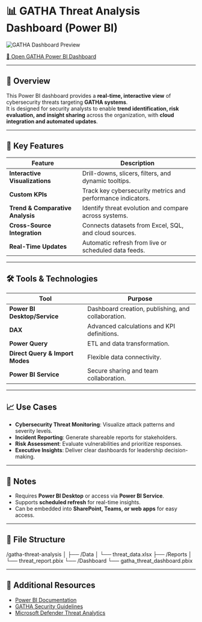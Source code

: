 # 📊 GATHA Threat Analysis Dashboard (Power BI)

![GATHA Dashboard Preview](https://github.com/user-attachments/assets/1303c8b1-c00e-47ba-92fa-0b0b90797541)

[🔗 Open GATHA Power BI Dashboard](https://app.powerbi.com/groups/me/reports/cdc48ab5-eeba-437d-b8af-2c176f20eb41/957639d80270601e508a?experience=power-bi)

---

## 🧠 Overview
This Power BI dashboard provides a **real-time, interactive view** of cybersecurity threats targeting **GATHA systems**.  
It is designed for security analysts to enable **trend identification, risk evaluation, and insight sharing** across the organization, with **cloud integration and automated updates**.

---

## 🔧 Key Features

| Feature | Description |
|---------|-------------|
| **Interactive Visualizations** | Drill-downs, slicers, filters, and dynamic tooltips. |
| **Custom KPIs** | Track key cybersecurity metrics and performance indicators. |
| **Trend & Comparative Analysis** | Identify threat evolution and compare across systems. |
| **Cross-Source Integration** | Connects datasets from Excel, SQL, and cloud sources. |
| **Real-Time Updates** | Automatic refresh from live or scheduled data feeds. |

---

## 🛠 Tools & Technologies

| Tool | Purpose |
|------|---------|
| **Power BI Desktop/Service** | Dashboard creation, publishing, and collaboration. |
| **DAX** | Advanced calculations and KPI definitions. |
| **Power Query** | ETL and data transformation. |
| **Direct Query & Import Modes** | Flexible data connectivity. |
| **Power BI Service** | Secure sharing and team collaboration. |

---

## 📈 Use Cases
- **Cybersecurity Threat Monitoring**: Visualize attack patterns and severity levels.  
- **Incident Reporting**: Generate shareable reports for stakeholders.  
- **Risk Assessment**: Evaluate vulnerabilities and prioritize responses.  
- **Executive Insights**: Deliver clear dashboards for leadership decision-making.  

---

## 📌 Notes
- Requires **Power BI Desktop** or access via **Power BI Service**.  
- Supports **scheduled refresh** for real-time insights.  
- Can be embedded into **SharePoint, Teams, or web apps** for easy access.  

---

## 📂 File Structure

/gatha-threat-analysis
│
├── /Data
│ └── threat_data.xlsx
├── /Reports
│ └── threat_report.pbix
└── /Dashboard
└── gatha_threat_dashboard.pbix


---

## 🔗 Additional Resources
- [Power BI Documentation](https://learn.microsoft.com/en-us/power-bi/)  
- [GATHA Security Guidelines](link_to_gatha_security)  
- [Microsoft Defender Threat Analytics](https://www.microsoft.com/en-us/security/business/threat-protection/microsoft-defender-threat-intelligence)
